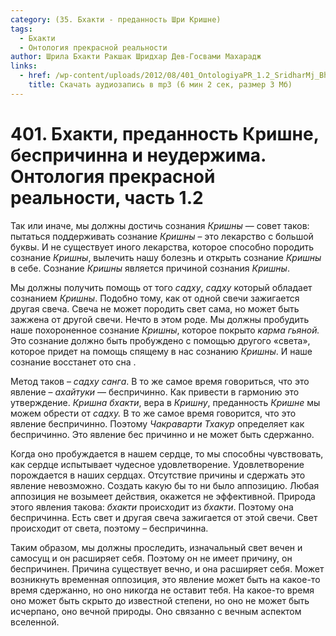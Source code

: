 ```yaml
---
category: (35. Бхакти - преданность Шри Кришне)
tags:
  - Бхакти
  - Онтология прекрасной реальности
author: Шрила Бхакти Ракшак Шридхар Дев-Госвами Махарадж
links:
  - href: /wp-content/uploads/2012/08/401_OntologiyaPR_1.2_SridharMj_Bhakti_predannost_Krishne_besprichinna_i_neuderjima.mp3
    title: Скачать аудиозапись в mp3 (6 мин 2 сек, размер 3 Мб)
---
```


# 401. Бхакти, преданность Кришне, беспричинна и неудержима. Онтология прекрасной реальности, часть 1.2

Так или иначе, мы должны достичь сознания *Кришны* — совет таков: пытаться поддерживать сознание *Кришны* – это лекарство с большой буквы. И не существует иного лекарства, которое способно породить сознание *Кришны*, вылечить нашу болезнь и открыть сознание *Кришны* в себе. Сознание *Кришны* является причиной сознания *Кришны*.

Мы должны получить помощь от того *садху*, *садху* который обладает сознанием *Кришны*. Подобно тому, как от одной свечи зажигается другая свеча. Свеча не может породить свет сама, но может быть зажжена от другой свечи. Нечто в этом роде. Мы должны пробудить наше похороненное сознание *Кришны*, которое покрыто *карма гьяной.* Это сознание должно быть пробуждено с помощью другого «света», которое придет на помощь спящему в нас сознанию *Кришны*. И наше сознание восстанет ото сна .

Метод таков – *садху санга*. В то же самое время говориться, что это явление – *ахайтуки* — беспричинно. Как привести в гармонию это утверждение. *Кришна бхакти*, вера в *Кришну*, преданность *Кришне* мы можем обрести от *садху.* В то же самое время говорится, что это явление беспричинно. Поэтому *Чакраварти Тхакур* определяет как беспричинно. Это явление бес причинно и не может быть сдержанно.

Когда оно пробуждается в нашем сердце, то мы способны чувствовать, как сердце испытывает чудесное удовлетворение. Удовлетворение порождается в наших сердцах. Отсутствие причины и сдержать это явление невозможно. Создать какую бы то ни было аппозицию. Любая аппозиция не возымеет действия, окажется не эффективной. Природа этого явления такова: *бхакти* происходит из *бхакти*. Поэтому она беспричинна. Есть свет и другая свеча зажигается от этой свечи. Свет происходит от света, поэтому – беспричинна.

Таким образом, мы должны проследить, изначальный свет вечен и самосущ и он расширяет себя. Поэтому он не имеет причину, он беспричинен. Причина существует вечно, и она расширяет себя. Может возникнуть временная оппозиция, это явление может быть на какое-то время сдержанно, но оно никогда не оставит тебя. На какое-то время оно может быть скрыто до известной степени, но оно не может быть исчерпано, оно вечной природы. Оно связанно с вечным аспектом вселенной.

